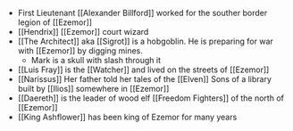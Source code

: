 - First Lieutenant [[Alexander Billford]]  worked for the souther border legion of [[Ezemor]] 
- [[Hendrix]] [[Ezemor]]   court wizard
- [[The Architect]]  aka [[Sigrot]] is a hobgoblin. He is preparing for war with [[Ezemor]]  by digging mines.
    - Mark is a skull with slash through it
- [[Luis Fray]]  is the [[Watcher]] and lived on the streets of [[Ezemor]] 
- [[Narissus]] Her father told her tales of the [[Elven]] Sons of a library built by [[Ilios]] somewhere in [[Ezemor]] 
- [[Daereth]] is the leader of wood elf [[Freedom Fighters]]  of the north of [[Ezemor]] 
- [[King Ashflower]] has been king of Ezemor for many years
